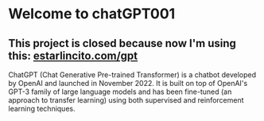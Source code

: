 # Welcome to chatGPT001

## This project is closed because now I'm using this: [estarlincito.com/gpt](https://estarlincito.com/gpt)

ChatGPT (Chat Generative Pre-trained Transformer) is a chatbot
developed by OpenAI and launched in November 2022. It is built on
top of OpenAI&apos;s GPT-3 family of large language models and has
been fine-tuned (an approach to transfer learning) using both
supervised and reinforcement learning techniques.

<!-- ### app link: [chatgpt001.vercel.app](https://chatgpt001.vercel.app) -->

<!-- handleFalse on nav | buscar la forma de apagarlo desde el servidor mirar el video de fazt sobre ejecutar codigo del servidor en el cliente (next 13) -->

<!-- trabajar en openGraph -->
<!-- trabajar en el Opacity -->
